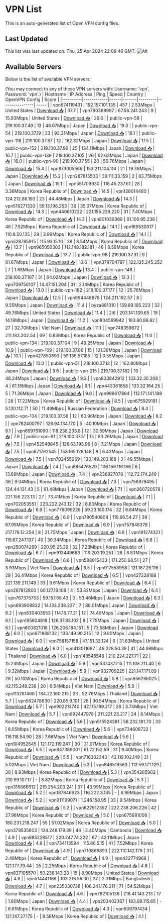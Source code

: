 # VPN List

This is an auto-generated list of Open VPN config files.

## Last Updated

This list was last updated on: Thu, 25 Apr 2024 22:09:46 GMT.
![Alt](https://repobeats.axiom.co/api/embed/186b98318ef1479477931607c1ad7d823f12451f.svg "Repobeats analytics image")

## Available Servers

Below is the list of available VPN servers:

(You may connect to any of these VPN servers with: Username: 'vpn', Password: 'vpn'.)
| Hostname | IP Address | Ping | Speed | Country | OpenVPN Config | Score |
|----------|------------|------|-------|---------|----------------| ----- |
| vpn674119431 | 192.157.101.135 | 457 | 2.53Mbps | United States | [Download 📥](./configs/server_0_US.ovpn) | 37.7 |
| vpn790388997 | 67.58.241.243 | 9 | 15.93Mbps | United States | [Download 📥](./configs/server_1_US.ovpn) | 26.6 |
| public-vpn-58 | 219.100.37.49 | 13 | 48.07Mbps | Japan | [Download 📥](./configs/server_2_JP.ovpn) | 19.3 |
| public-vpn-54 | 219.100.37.19 | 23 | 92.31Mbps | Japan | [Download 📥](./configs/server_3_JP.ovpn) | 18.1 |
| public-vpn-118 | 219.100.37.87 | 12 | 182.32Mbps | Japan | [Download 📥](./configs/server_4_JP.ovpn) | 17.5 |
| public-vpn-152 | 219.100.37.96 | 25 | 134.11Mbps | Japan | [Download 📥](./configs/server_5_JP.ovpn) | 16.7 |
| public-vpn-139 | 219.100.37.105 | 26 | 62.63Mbps | Japan | [Download 📥](./configs/server_6_JP.ovpn) | 16.0 |
| public-vpn-90 | 219.100.37.55 | 20 | 50.76Mbps | Japan | [Download 📥](./configs/server_7_JP.ovpn) | 15.4 |
| vpn873005569 | 153.211.104.114 | 21 | 19.39Mbps | Japan | [Download 📥](./configs/server_8_JP.ovpn) | 15.2 |
| vpn287815503 | 39.111.33.159 | 2 | 83.75Mbps | Japan | [Download 📥](./configs/server_9_JP.ovpn) | 15.1 |
| vpn551709930 | 118.45.237.61 | 28 | 3.36Mbps | Korea Republic of | [Download 📥](./configs/server_10_KR.ovpn) | 14.5 |
| vpn128014480 | 124.212.86.193 | 23 | 44.48Mbps | Japan | [Download 📥](./configs/server_11_JP.ovpn) | 14.3 |
| vpn516271330 | 59.13.196.253 | 36 | 35.07Mbps | Korea Republic of | [Download 📥](./configs/server_12_KR.ovpn) | 14.3 |
| vpn440610222 | 221.155.229.220 | 31 | 7.40Mbps | Korea Republic of | [Download 📥](./configs/server_13_KR.ovpn) | 14.3 |
| vpn801039369 | 61.106.95.238 | 46 | 7.52Mbps | Korea Republic of | [Download 📥](./configs/server_14_KR.ovpn) | 14.1 |
| vpn169530017 | 110.9.50.135 | 29 | 3.99Mbps | Korea Republic of | [Download 📥](./configs/server_15_KR.ovpn) | 14.1 |
| vpn528785915 | 115.93.15.10 | 38 | 8.54Mbps | Korea Republic of | [Download 📥](./configs/server_16_KR.ovpn) | 13.7 |
| vpn965050303 | 112.148.182.181 | 46 | 8.59Mbps | Korea Republic of | [Download 📥](./configs/server_17_KR.ovpn) | 13.7 |
| public-vpn-98 | 219.100.37.31 | 9 | 81.67Mbps | Japan | [Download 📥](./configs/server_18_JP.ovpn) | 13.6 |
| vpn378704797 | 122.135.245.252 | 7 | 1.68Mbps | Japan | [Download 📥](./configs/server_19_JP.ovpn) | 13.4 |
| public-vpn-148 | 219.100.37.107 | 31 | 64.02Mbps | Japan | [Download 📥](./configs/server_20_JP.ovpn) | 13.3 |
| vpn709750107 | 14.47.151.204 | 31 | 2.14Mbps | Korea Republic of | [Download 📥](./configs/server_21_KR.ovpn) | 13.0 |
| public-vpn-182 | 219.100.37.177 | 12 | 25.76Mbps | Japan | [Download 📥](./configs/server_22_JP.ovpn) | 12.5 |
| vpn994448878 | 124.211.192.57 | 8 | 9.55Mbps | Japan | [Download 📥](./configs/server_23_JP.ovpn) | 11.4 |
| byza881010 | 159.89.195.223 | 32 | 49.76Mbps | United States | [Download 📥](./configs/server_24_US.ovpn) | 11.4 |
| 2i6 | 203.141.139.65 | 19 | 14.18Mbps | Japan | [Download 📥](./configs/server_25_JP.ovpn) | 11.2 |
| vpn804569942 | 183.80.86.82 | 27 | 32.70Mbps | Viet Nam | [Download 📥](./configs/server_26_VN.ovpn) | 11.1 |
| vpn748359672 | 211.183.202.54 | 69 | 0.83Mbps | Korea Republic of | [Download 📥](./configs/server_27_KR.ovpn) | 11.0 |
| public-vpn-134 | 219.100.37.104 | 9 | 49.25Mbps | Japan | [Download 📥](./configs/server_28_JP.ovpn) | 10.9 |
| public-vpn-109 | 219.100.37.86 | 15 | 101.39Mbps | Japan | [Download 📥](./configs/server_29_JP.ovpn) | 10.1 |
| vpn427850893 | 59.136.57.185 | 12 | 0.55Mbps | Japan | [Download 📥](./configs/server_30_JP.ovpn) | 10.0 |
| public-vpn-51 | 219.100.37.13 | 12 | 162.80Mbps | Japan | [Download 📥](./configs/server_31_JP.ovpn) | 9.6 |
| public-vpn-215 | 219.100.37.182 | 10 | 48.24Mbps | Japan | [Download 📥](./configs/server_32_JP.ovpn) | 9.3 |
| vpn833842912 | 133.32.30.208 | 4 | 61.18Mbps | Japan | [Download 📥](./configs/server_33_JP.ovpn) | 9.1 |
| vpn443361858 | 133.32.164.25 | 5 | 71.36Mbps | Japan | [Download 📥](./configs/server_34_JP.ovpn) | 9.0 |
| vpn999617864 | 112.171.141.188 | 28 | 17.22Mbps | Korea Republic of | [Download 📥](./configs/server_35_KR.ovpn) | 8.5 |
| vpn675929181 | 5.130.112.71 | 50 | 11.49Mbps | Russian Federation | [Download 📥](./configs/server_36_RU.ovpn) | 8.4 |
| public-vpn-104 | 219.100.37.58 | 12 | 60.96Mbps | Japan | [Download 📥](./configs/server_37_JP.ovpn) | 8.2 |
| vpn782400797 | 126.94.134.170 | 5 | 40.10Mbps | Japan | [Download 📥](./configs/server_38_JP.ovpn) | 8.1 |
| vpn699751090 | 118.238.233.8 | 12 | 30.59Mbps | Japan | [Download 📥](./configs/server_39_JP.ovpn) | 7.9 |
| public-vpn-61 | 219.100.37.51 | 15 | 83.26Mbps | Japan | [Download 📥](./configs/server_40_JP.ovpn) | 7.5 |
| vpn452548645 | 126.63.193.96 | 8 | 7.21Mbps | Japan | [Download 📥](./configs/server_41_JP.ovpn) | 7.5 |
| vpn871762545 | 153.165.128.148 | 8 | 6.43Mbps | Japan | [Download 📥](./configs/server_42_JP.ovpn) | 7.5 |
| vpn702455069 | 133.149.203.168 | 3 | 49.55Mbps | Japan | [Download 📥](./configs/server_43_JP.ovpn) | 7.4 |
| vpn885476520 | 106.159.116.186 | 6 | 13.89Mbps | Japan | [Download 📥](./configs/server_44_JP.ovpn) | 7.4 |
| vpn236827078 | 112.72.174.249 | 36 | 9.04Mbps | Korea Republic of | [Download 📥](./configs/server_45_KR.ovpn) | 7.3 |
| vpn756978495 | 124.44.131.43 | 5 | 61.48Mbps | Japan | [Download 📥](./configs/server_46_JP.ovpn) | 7.1 |
| vpn260720578 | 221.156.223.13 | 27 | 73.41Mbps | Korea Republic of | [Download 📥](./configs/server_47_KR.ovpn) | 7.1 |
| vpn702053551 | 223.222.243.12 | 32 | 8.80Mbps | Korea Republic of | [Download 📥](./configs/server_48_KR.ovpn) | 6.9 |
| vpn776099228 | 59.23.180.174 | 32 | 6.84Mbps | Korea Republic of | [Download 📥](./configs/server_49_KR.ovpn) | 6.9 |
| vpn780540804 | 119.66.54.27 | 38 | 67.95Mbps | Korea Republic of | [Download 📥](./configs/server_50_KR.ovpn) | 6.9 |
| vpn757848378 | 217.178.12.254 | 8 | 21.75Mbps | Japan | [Download 📥](./configs/server_51_JP.ovpn) | 6.9 |
| vpn191274321 | 119.67.247.137 | 40 | 30.34Mbps | Korea Republic of | [Download 📥](./configs/server_52_KR.ovpn) | 6.8 |
| vpn250074269 | 220.95.25.39 | 32 | 7.28Mbps | Korea Republic of | [Download 📥](./configs/server_53_KR.ovpn) | 6.7 |
| vpn913449683 | 119.203.19.251 | 28 | 8.83Mbps | Korea Republic of | [Download 📥](./configs/server_54_KR.ovpn) | 6.6 |
| vpn588015433 | 171.250.68.51 | 27 | 3.93Mbps | Viet Nam | [Download 📥](./configs/server_55_VN.ovpn) | 6.5 |
| vpn917558958 | 121.187.26.116 | 29 | 36.41Mbps | Korea Republic of | [Download 📥](./configs/server_56_KR.ovpn) | 6.5 |
| vpn427228188 | 221.139.211.149 | 33 | 9.61Mbps | Korea Republic of | [Download 📥](./configs/server_57_KR.ovpn) | 6.4 |
| vpn297812800 | 60.127.18.108 | 4 | 53.32Mbps | Japan | [Download 📥](./configs/server_58_JP.ovpn) | 6.4 |
| vpn767375753 | 59.157.68.43 | 3 | 53.46Mbps | Japan | [Download 📥](./configs/server_59_JP.ovpn) | 6.3 |
| vpn693908832 | 14.133.238.227 | 7 | 88.01Mbps | Japan | [Download 📥](./configs/server_60_JP.ovpn) | 6.2 |
| vpn830403553 | 114.18.77.21 | 12 | 74.49Mbps | Japan | [Download 📥](./configs/server_61_JP.ovpn) | 6.1 |
| vpn195604818 | 126.37.83.102 | 8 | 7.75Mbps | Japan | [Download 📥](./configs/server_62_JP.ovpn) | 6.1 |
| vpn600821018 | 126.206.184.151 | 5 | 73.58Mbps | Japan | [Download 📥](./configs/server_63_JP.ovpn) | 6.0 |
| vpn671888132 | 133.149.90.215 | 12 | 9.80Mbps | Japan | [Download 📥](./configs/server_64_JP.ovpn) | 6.0 |
| vpn758157158 | 47.151.33.124 | 6 | 31.63Mbps | United States | [Download 📥](./configs/server_65_US.ovpn) | 6.0 |
| vpn413011687 | 49.228.50.39 | 41 | 44.98Mbps | Thailand | [Download 📥](./configs/server_66_TH.ovpn) | 6.0 |
| vpn148545548 | 210.224.227.71 | 22 | 15.23Mbps | Japan | [Download 📥](./configs/server_67_JP.ovpn) | 5.9 |
| vpn537437215 | 111.108.211.40 | 6 | 9.32Mbps | Japan | [Download 📥](./configs/server_68_JP.ovpn) | 5.9 |
| vpn932709225 | 221.147.171.89 | 28 | 50.10Mbps | Korea Republic of | [Download 📥](./configs/server_69_KR.ovpn) | 5.8 |
| vpn956286025 | 42.115.248.238 | 20 | 6.54Mbps | Viet Nam | [Download 📥](./configs/server_70_VN.ovpn) | 5.8 |
| vpn113281460 | 184.22.160.215 | 23 | 52.76Mbps | Thailand | [Download 📥](./configs/server_71_TH.ovpn) | 5.7 |
| vpn562478830 | 220.85.9.101 | 28 | 90.54Mbps | Korea Republic of | [Download 📥](./configs/server_72_KR.ovpn) | 5.7 |
| vpn902213740 | 42.115.189.217 | 26 | 3.74Mbps | Viet Nam | [Download 📥](./configs/server_73_VN.ovpn) | 5.7 |
| vpn892447978 | 211.221.23.217 | 24 | 8.14Mbps | Korea Republic of | [Download 📥](./configs/server_74_KR.ovpn) | 5.6 |
| vpn515524381 | 58.232.181.70 | 33 | 8.05Mbps | Korea Republic of | [Download 📥](./configs/server_75_KR.ovpn) | 5.6 |
| vpn734608722 | 116.118.54.90 | 28 | 7.68Mbps | Viet Nam | [Download 📥](./configs/server_76_VN.ovpn) | 5.6 |
| vpn104952645 | 121.172.119.247 | 30 | 31.07Mbps | Korea Republic of | [Download 📥](./configs/server_77_KR.ovpn) | 5.5 |
| vpn847389001 | 61.72.152.59 | 31 | 9.40Mbps | Korea Republic of | [Download 📥](./configs/server_78_KR.ovpn) | 5.5 |
| vpn716302343 | 42.119.102.149 | 31 | 5.02Mbps | Viet Nam | [Download 📥](./configs/server_79_VN.ovpn) | 5.3 |
| vpn846519583 | 113.59.171.129 | 38 | 8.93Mbps | Korea Republic of | [Download 📥](./configs/server_80_KR.ovpn) | 5.3 |
| vpn354285902 | 210.99.107.17 | - | 8.82Mbps | Korea Republic of | [Download 📥](./configs/server_81_KR.ovpn) | 5.3 |
| vpn316866612 | 219.254.203.241 | 37 | 43.99Mbps | Korea Republic of | [Download 📥](./configs/server_82_KR.ovpn) | 5.2 |
| vpn187846923 | 116.222.3.135 | - | 6.99Mbps | Japan | [Download 📥](./configs/server_83_JP.ovpn) | 5.2 |
| vpn911199071 | 1.246.158.95 | 33 | 9.54Mbps | Korea Republic of | [Download 📥](./configs/server_84_KR.ovpn) | 5.2 |
| vpn622912392 | 222.238.206.226 | 42 | 27.96Mbps | Korea Republic of | [Download 📥](./configs/server_85_KR.ovpn) | 5.0 |
| vpn675681006 | 180.231.218.247 | 55 | 57.02Mbps | Korea Republic of | [Download 📥](./configs/server_86_KR.ovpn) | 5.0 |
| vpn379535603 | 124.248.179.39 | 46 | 3.40Mbps | Cambodia | [Download 📥](./configs/server_87_KH.ovpn) | 4.9 |
| vpn885228517 | 220.247.74.222 | 67 | 42.11Mbps | Japan | [Download 📥](./configs/server_88_JP.ovpn) | 4.9 |
| vpn734113594 | 115.86.5.15 | 41 | 7.52Mbps | Korea Republic of | [Download 📥](./configs/server_89_KR.ovpn) | 4.9 |
| vpn710866893 | 222.110.142.179 | 31 | 2.48Mbps | Korea Republic of | [Download 📥](./configs/server_90_KR.ovpn) | 4.9 |
| vpn422774968 | 121.177.79.44 | 25 | 2.25Mbps | Korea Republic of | [Download 📥](./configs/server_91_KR.ovpn) | 4.8 |
| vpn837105570 | 50.238.143.20 | 15 | 8.90Mbps | United States | [Download 📥](./configs/server_92_US.ovpn) | 4.8 |
| vpn514441189 | 103.216.56.30 | 27 | 2.31Mbps | Bangladesh | [Download 📥](./configs/server_93_BD.ovpn) | 4.7 |
| vpn235030738 | 106.241.176.211 | 71 | 54.52Mbps | Korea Republic of | [Download 📥](./configs/server_94_KR.ovpn) | 4.6 |
| vpn782105138 | 218.41.143.213 | 17 | 1.80Mbps | Japan | [Download 📥](./configs/server_95_JP.ovpn) | 4.4 |
| vpn203402367 | 183.99.115.65 | - | 6.61Mbps | Korea Republic of | [Download 📥](./configs/server_96_KR.ovpn) | 4.3 |
| vpn909797434 | 121.147.27.175 | - | 8.58Mbps | Korea Republic of | [Download 📥](./configs/server_97_KR.ovpn) | 4.1 |
